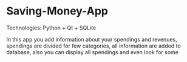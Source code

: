 # Saving-Money-App
Technologies: Python + Qt + SQLite

In this app you add information about your spendings and revenues, spendings are divided for few categories, all information are added to database, 
also you can display all spendings and even look for some
